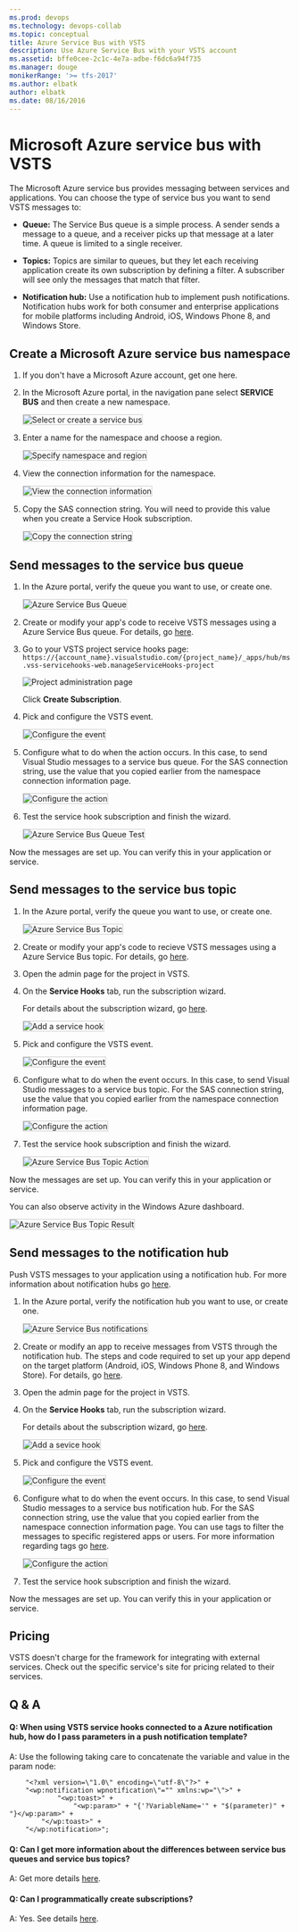 ```yaml
---
ms.prod: devops
ms.technology: devops-collab
ms.topic: conceptual
title: Azure Service Bus with VSTS
description: Use Azure Service Bus with your VSTS account
ms.assetid: bffe0cee-2c1c-4e7a-adbe-f6dc6a94f735
ms.manager: douge
monikerRange: '>= tfs-2017'
ms.author: elbatk
author: elbatk
ms.date: 08/16/2016
---
```


# Microsoft Azure service bus with VSTS

The Microsoft Azure service bus provides messaging between services and applications.
You can choose the type of service bus you want to send VSTS messages to:

- **Queue:** The Service Bus queue is a simple process.
A sender sends a message to a queue, and a receiver
picks up that message at a later time. A queue is limited to a single receiver.

- **Topics:** Topics are similar to queues, but they let
each receiving application create its own subscription by defining a filter.
A subscriber will see only the messages that match that filter.

- **Notification hub:** Use a notification hub to implement push notifications.
Notification hubs work for both consumer and enterprise applications
for mobile platforms including Android, iOS, Windows Phone 8, and Windows Store.

## Create a Microsoft Azure service bus namespace

1. If you don't have a Microsoft Azure account, get one here.

2. In the Microsoft Azure portal, in the navigation pane select **SERVICE BUS**
and then create a new namespace. 

   <img alt="Select or create a service bus" src="./_img/azure-service-bus/create-service-bus.jpg" style="border: 1px solid #CCCCCC" />

3. Enter a name for the namespace and choose a region.

   <img alt="Specify namespace and region" src="./_img/azure-service-bus/namespace.png" style="border: 1px solid #CCCCCC" />

4. View the connection information for the namespace.

   <img alt="View the connection information" src="./_img/azure-service-bus/connection-information.png" style="border: 1px solid #CCCCCC" />


5. Copy the SAS connection string. You will need to provide this value
when you create a Service Hook subscription. 

   <img alt="Copy the connection string" src="./_img/azure-service-bus/connection-string.png" style="border: 1px solid #CCCCCC" />

## Send messages to the service bus queue

1. In the Azure portal, verify the queue you want to use, or create one.

   <img alt="Azure Service Bus Queue" src="./_img/azure-service-bus/queues.png" style="border: 1px solid #CCCCCC" />

2. Create or modify your app's code to receive VSTS
messages using a Azure Service Bus queue. For details, go [here](http://azure.microsoft.com/en-us/documentation/articles/service-bus-dotnet-how-to-use-queues/).

0. Go to your VSTS project service hooks page: `https://{account_name}.visualstudio.com/{project_name}/_apps/hub/ms.vss-servicehooks-web.manageServiceHooks-project`

	![Project administration page](./_img/add-service-hook.png)

	Click **Create Subscription**.

5. Pick and configure the VSTS event.

   <img alt="Configure the event" src="./_img/azure-service-bus/configure-event.png" style="border: 1px solid #CCCCCC" />

6. Configure what to do when the action occurs. In this case,
to send Visual Studio messages to a service bus queue.
For the SAS connection string, use the value that you copied earlier
from the namespace connection information page. 

   <img alt="Configure the action" src="./_img/azure-service-bus/configure-action.png" style="border: 1px solid #CCCCCC" />

7. Test the service hook subscription and finish the wizard.

   <img alt="Azure Service Bus Queue Test" src="./_img/azure-service-bus/test.png" style="border: 1px solid #CCCCCC" />

Now the messages are set up.
You can verify this in your application or service.

## Send messages to the service bus topic

1. In the Azure portal, verify the queue you want to use, or create one. 

   <img alt="Azure Service Bus Topic" src="./_img/azure-service-bus/topics.png" style="border: 1px solid #CCCCCC" />

2. Create or modify your app's code to recieve
VSTS messages using a Azure Service Bus topic.
For details, go [here](http://azure.microsoft.com/en-us/documentation/articles/service-bus-dotnet-how-to-use-topics-subscriptions/).

3. Open the admin page for the project in VSTS.

4. On the **Service Hooks** tab, run the subscription wizard.

   For details about the subscription wizard, go [here](../index.md). 

   <img alt="Add a service hook" src="./_img/azure-service-bus/add-service-hook.png" style="border: 1px solid #CCCCCC" />

5. Pick and configure the VSTS event.

   <img alt="Configure the event" src="./_img/azure-service-bus/configure-topic-event.png" style="border: 1px solid #CCCCCC" />

6. Configure what to do when the event occurs. In this case,
to send Visual Studio messages to a service bus topic.
For the SAS connection string, use the value that you copied earlier
from the namespace connection information page. 

   <img alt="Configure the action" src="./_img/azure-service-bus/configure-topic-action.png" style="border: 1px solid #CCCCCC" />

7. Test the service hook subscription and finish the wizard.

   <img alt="Azure Service Bus Topic Action" src="./_img/azure-service-bus/test-topic.png" style="border: 1px solid #CCCCCC" />

Now the messages are set up. You can verify this in your application or service.

You can also observe activity in the Windows Azure dashboard.  

<img alt="Azure Service Bus Topic Result" src="./_img/azure-service-bus/dashboard.png" style="border: 1px solid #CCCCCC" />

## Send messages to the notification hub

Push VSTS messages to your application using a notification hub.
For more information about notification hubs go [here](https://msdn.microsoft.com/en-us/library/azure/jj891130.aspx/).

1. In the Azure portal, verify the notification hub you want to use, or create one.

   <img alt="Azure Service Bus notifications" src="./_img/azure-service-bus/notification-hubs.png" style="border: 1px solid #CCCCCC" />

2. Create or modify an app to receive messages from VSTS through the notification hub. 
The steps and code required to set up your app depend on the target platform (Android, iOS, Windows Phone 8, and Windows Store).
For details, go [here](http://azure.microsoft.com/en-us/documentation/services/notification-hubs/).

3. Open the admin page for the project in VSTS.

4. On the **Service Hooks** tab, run the subscription wizard.
 
   For details about the subscription wizard, go [here](../index.md).

   <img alt="Add a sevice hook" src="./_img/azure-service-bus/add-service-hook.png" style="border: 1px solid #CCCCCC" />

5. Pick and configure the VSTS event.

   <img alt="Configure the event" src="./_img/azure-service-bus/configure-notification-event.png" style="border: 1px solid #CCCCCC" />

6. Configure what to do when the event occurs. In this case,
to send Visual Studio messages to a service bus notification hub.
For the SAS connection string, use the value that you copied earlier
from the namespace connection information page.
You can use tags to filter the messages to specific registered apps
or users. For more information regarding tags go [here](https://msdn.microsoft.com/library/azure/dn530749.aspx/).

   <img alt="Configure the action" src="./_img/azure-service-bus/configure-notification-action.png" style="border: 1px solid #CCCCCC" />

7. Test the service hook subscription and finish the wizard.

Now the messages are set up.
You can verify this in your application or service.

## Pricing
VSTS doesn't charge for the framework for integrating with external services. Check out the specific service's site
for pricing related to their services. 

## Q & A

<!-- BEGINSECTION class="m-qanda" -->

#### Q: When using VSTS service hooks connected to a Azure notification hub, how do I pass parameters in a push notification template?

A: Use the following taking care to concatenate the variable and value in the param node:

```
    "<?xml version=\"1.0\" encoding=\"utf-8\"?>" +
    "<wp:notification wpnotification\"="" xmlns:wp="\">" +
            "<wp:toast>" +
                "<wp:param>" + "{'?VariableName='" + "$(parameter)" + "}</wp:param>" +
        "</wp:toast>" +
    "</wp:notification>";
```

#### Q: Can I get more information about the differences between service bus queues and service bus topics?

A: Get more details [here](http://azure.microsoft.com/en-us/documentation/articles/fundamentals-service-bus-hybrid-solutions/).

#### Q: Can I programmatically create subscriptions?

A: Yes. See details [here](../create-subscription.md).

<!-- ENDSECTION -->
